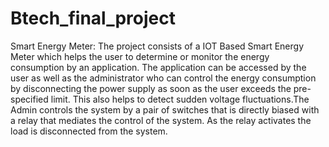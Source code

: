 # Btech_final_project
Smart Energy Meter:
The project consists of a IOT Based Smart Energy Meter which helps the user to determine or monitor the energy consumption by an application. The application can be accessed by the user as well as the administrator who can control the energy consumption by disconnecting the power supply as soon as the user exceeds the pre-specified limit. 
This also helps to detect sudden voltage fluctuations.The Admin controls the system by a pair of switches that is directly biased with a relay that
mediates the control of the system. As the relay activates the load is disconnected from the system.
